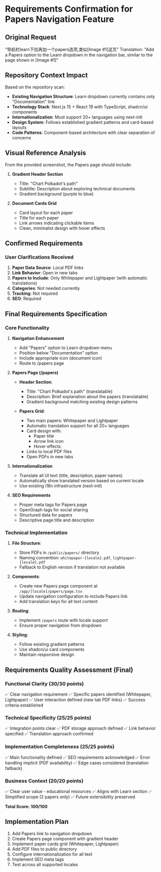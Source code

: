 # Requirements Confirmation for Papers Navigation Feature

## Original Request
"导航栏learn下拉再加一个papers选项,类似[Image #1]这页"
Translation: "Add a Papers option to the Learn dropdown in the navigation bar, similar to the page shown in [Image #1]"

## Repository Context Impact
Based on the repository scan:
- **Existing Navigation Structure**: Learn dropdown currently contains only "Documentation" link
- **Technology Stack**: Next.js 15 + React 19 with TypeScript, shadcn/ui components
- **Internationalization**: Must support 20+ languages using next-intl
- **Design System**: Follows established gradient patterns and card-based layouts
- **Code Patterns**: Component-based architecture with clear separation of concerns

## Visual Reference Analysis
From the provided screenshot, the Papers page should include:
1. **Gradient Header Section**
   - Title: "Chart Polkadot's path"
   - Subtitle: Description about exploring technical documents
   - Gradient background (purple to blue)

2. **Document Cards Grid**
   - Card layout for each paper
   - Title for each paper
   - Link arrows indicating clickable items
   - Clean, minimalist design with hover effects

## Confirmed Requirements

### User Clarifications Received
1. **Paper Data Source**: Local PDF links
2. **Link Behavior**: Open in new tabs
3. **Papers to Include**: Only Whitepaper and Lightpaper (with automatic translations)
4. **Categories**: Not needed currently
5. **Tracking**: Not required
6. **SEO**: Required

## Final Requirements Specification

### Core Functionality
1. **Navigation Enhancement**
   - Add "Papers" option to Learn dropdown menu
   - Position below "Documentation" option
   - Include appropriate icon (document icon)
   - Route to /papers page

2. **Papers Page (/papers)**
   - **Header Section**:
     - Title: "Chart Polkadot's path" (translatable)
     - Description: Brief explanation about the papers (translatable)
     - Gradient background matching existing design patterns
   
   - **Papers Grid**:
     - Two main papers: Whitepaper and Lightpaper
     - Automatic translation support for all 20+ languages
     - Card design with:
       - Paper title
       - Arrow link icon
       - Hover effects
     - Links to local PDF files
     - Open PDFs in new tabs

3. **Internationalization**
   - Translate all UI text (title, description, paper names)
   - Automatically show translated version based on current locale
   - Use existing i18n infrastructure (next-intl)

4. **SEO Requirements**
   - Proper meta tags for Papers page
   - OpenGraph tags for social sharing
   - Structured data for papers
   - Descriptive page title and description

### Technical Implementation
1. **File Structure**:
   - Store PDFs in `/public/papers/` directory
   - Naming convention: `whitepaper-{locale}.pdf`, `lightpaper-{locale}.pdf`
   - Fallback to English version if translation not available

2. **Components**:
   - Create new Papers page component at `/app/[locale]/papers/page.tsx`
   - Update navigation configuration to include Papers link
   - Add translation keys for all text content

3. **Routing**:
   - Implement `/papers` route with locale support
   - Ensure proper navigation from dropdown

4. **Styling**:
   - Follow existing gradient patterns
   - Use shadcn/ui card components
   - Maintain responsive design

## Requirements Quality Assessment (Final)

### Functional Clarity (30/30 points)
✅ Clear navigation requirement
✅ Specific papers identified (Whitepaper, Lightpaper)
✅ User interaction defined (new tab PDF links)
✅ Success criteria established

### Technical Specificity (25/25 points)
✅ Integration points clear
✅ PDF storage approach defined
✅ Link behavior specified
✅ Translation approach confirmed

### Implementation Completeness (25/25 points)
✅ Main functionality defined
✅ SEO requirements acknowledged
✅ Error handling implicit (PDF availability)
✅ Edge cases considered (translation fallback)

### Business Context (20/20 points)
✅ Clear user value - educational resources
✅ Aligns with Learn section
✅ Simplified scope (2 papers only)
✅ Future extensibility preserved

**Total Score: 100/100**

## Implementation Plan
1. Add Papers link to navigation dropdown
2. Create Papers page component with gradient header
3. Implement paper cards grid (Whitepaper, Lightpaper)
4. Add PDF files to public directory
5. Configure internationalization for all text
6. Implement SEO meta tags
7. Test across all supported locales